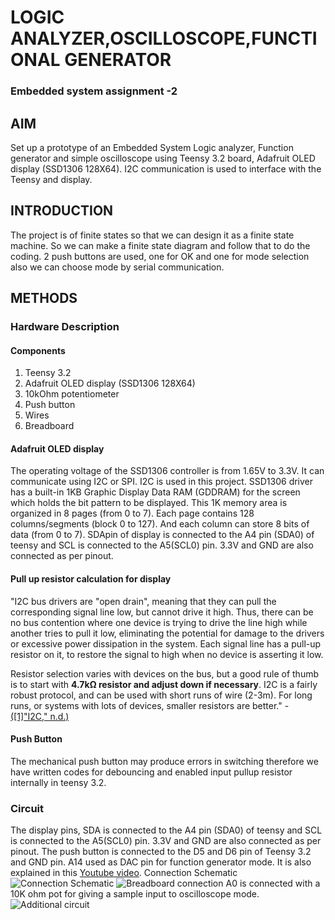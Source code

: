 # LOGIC ANALYZER,OSCILLOSCOPE,FUNCTIONAL GENERATOR

### Embedded system assignment -2



## AIM

Set up a prototype of an Embedded System Logic analyzer, Function generator and simple oscilloscope using Teensy 3.2 board, Adafruit OLED display (SSD1306 128X64). I2C communication is used to interface with the Teensy and display.


## INTRODUCTION

The project is of finite states so that we can design it as a finite state machine. So we can make a finite state diagram and follow that to do the coding. 2 push buttons are used, one for OK and one for mode selection also we can choose mode by serial communication.
## METHODS
### Hardware Description


#### Components


 1. Teensy 3.2
 2. Adafruit OLED display (SSD1306 128X64)
 3. 10kOhm potentiometer
 4. Push button
 5. Wires
 6. Breadboard

#### Adafruit OLED display

The operating voltage of the SSD1306 controller is from 1.65V to 3.3V. It can communicate using I2C or SPI. I2C is used in this project. SSD1306 driver has a built-in 1KB Graphic Display Data RAM (GDDRAM) for the screen which holds the bit pattern to be displayed. This 1K memory area is organized in 8 pages (from 0 to 7). Each page contains 128 columns/segments (block 0 to 127). And each column can store 8 bits of data (from 0 to 7). SDApin of display is connected to the A4 pin (SDA0) of teensy and SCL is connected to the A5(SCL0) pin. 3.3V and GND are also connected as per pinout.
#### Pull up resistor calculation for display


"I2C bus drivers are  "open drain", meaning that they can pull the corresponding signal line low, but cannot drive it high. Thus, there can be no bus contention where one device is trying to drive the line high while another tries to pull it low, eliminating the potential for damage to the drivers or excessive power dissipation in the system. Each signal line has a  pull-up resistor on it, to restore the signal to high when no device is asserting it low.

Resistor selection varies with devices on the bus, but a good rule of thumb is to start with **4.7kΩ resistor and adjust down if necessary**. I2C is a fairly robust protocol, and can be used with short runs of wire (2-3m). For long runs, or systems with lots of devices, smaller resistors are better." - [([1]"I2C," n.d.)](https://learn.sparkfun.com/tutorials/i2c/i2c-at-the-hardware-level)
#### Push Button

The mechanical push button may produce errors in switching therefore we have written codes for debouncing and enabled input pullup resistor internally in teensy 3.2.

### Circuit
The display pins, SDA is connected to the A4 pin (SDA0) of teensy and SCL is connected to the A5(SCL0) pin. 3.3V and GND are also connected as per pinout. The push button is connected to the D5 and D6 pin of Teensy 3.2 and GND pin. A14 used as DAC pin for function generator mode. 
It is also explained in this [Youtube video](https://youtu.be/nFGAEsI4nOw).
Connection Schematic
![Connection Schematic](https://github.com/jomaljose/logic_analyser/blob/master/media/Schematic.png)
![Breadboard connection](https://github.com/jomaljose/logic_analyser/blob/master/media/circuit.jpg)
A0 is connected with a 10K ohm pot for giving a sample input to oscilloscope mode.
![Additional circuit](https://github.com/jomaljose/logic_analyser/blob/master/media/Additional%20circuit%20for%20osci.jpg)
